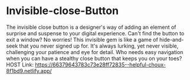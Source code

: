 # Invisible-close-Button
The invisible close button is a designer's way of adding an element of surprise and suspense to your digital experience. Can't find the button to exit a window? No worries! This invisible gem is like a game of hide-and-seek that you never signed up for. It's always lurking, yet never visible, challenging your patience and eye for detail. Who needs easy navigation when you can have a stealthy close button that keeps you on your toes?
HOST Link: https://66379643783c73e28ff72835--helpful-choux-8f1bd9.netlify.app/
